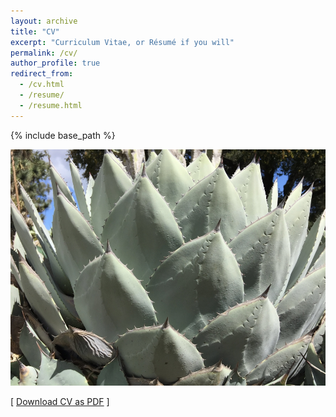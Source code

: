 ```yaml
---
layout: archive
title: "CV"
excerpt: "Curriculum Vitae, or Résumé if you will"
permalink: /cv/
author_profile: true
redirect_from:
  - /cv.html
  - /resume/
  - /resume.html
---
```

{% include base_path %}


<img src="/images/agave_1000width.JPG" alt="agave parryi" width="750">

[ <a href="/files/CV_FEB2025_V2.pdf">Download CV as PDF</a> ]
